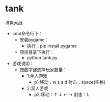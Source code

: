 # tank
坦克大战
- cmd命令行下：
    - 安装pygame：
        - 执行：pip install pygame
    - 项目目录下执行：
        - python tank.py
- 游戏说明：
    - 按数字键选择玩家数量：
        - 1.单人游戏
            - p1:移动：w s a d  射击：space(空格)
        - 2.双人游戏
            - p2:移动：↑ ↓ ← →  射击：L
